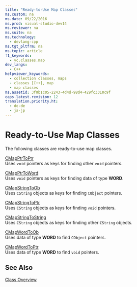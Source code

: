 ```yaml
---
title: "Ready-to-Use Map Classes"
ms.custom: na
ms.date: 09/22/2016
ms.prod: visual-studio-dev14
ms.reviewer: na
ms.suite: na
ms.technology: 
  - devlang-cpp
ms.tgt_pltfrm: na
ms.topic: article
f1_keywords: 
  - vc.classes.map
dev_langs: 
  - C++
helpviewer_keywords: 
  - collection classes, maps
  - classes [C++], map
  - map classes
ms.assetid: 3f0b1c05-2243-4d4d-98d4-429fc3310c9f
caps.latest.revision: 12
translation.priority.ht: 
  - de-de
  - ja-jp
---
```

# Ready-to-Use Map Classes
The following classes are ready-to-use map classes.  
  
 [CMapPtrToPtr](../vs140/cmapptrtoptr-class.md)  
 Uses `void` pointers as keys for finding other `void` pointers.  
  
 [CMapPtrToWord](../vs140/cmapptrtoword-class.md)  
 Uses `void` pointers as keys for finding data of type **WORD**.  
  
 [CMapStringToOb](../vs140/cmapstringtoob-class.md)  
 Uses `CString` objects as keys for finding `CObject` pointers.  
  
 [CMapStringToPtr](../vs140/cmapstringtoptr-class.md)  
 Uses `CString` objects as keys for finding `void` pointers.  
  
 [CMapStringToString](../vs140/cmapstringtostring-class.md)  
 Uses `CString` objects as keys for finding other `CString` objects.  
  
 [CMapWordToOb](../vs140/cmapwordtoob-class.md)  
 Uses data of type **WORD** to find `CObject` pointers.  
  
 [CMapWordToPtr](../vs140/cmapwordtoptr-class.md)  
 Uses data of type **WORD** to find `void` pointers.  
  
## See Also  
 [Class Overview](../vs140/class-library-overview.md)